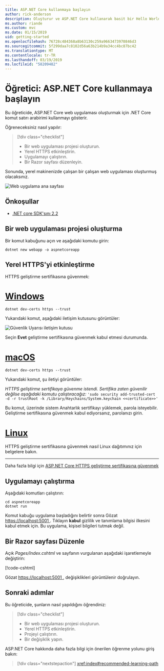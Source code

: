 ```yaml
---
title: ASP.NET Core kullanmaya başlayın
author: rick-anderson
description: Oluşturur ve ASP.NET Core kullanarak basit bir Hello World uygulaması çalıştıran bir hızlı öğretici.
ms.author: riande
ms.custom: mvc
ms.date: 01/15/2019
uid: getting-started
ms.openlocfilehash: 76728c484368a8b63130c259a9663473970846d3
ms.sourcegitcommit: 5f299daa7c8102d56a63b214b9a34cc4bc87bc42
ms.translationtype: MT
ms.contentlocale: tr-TR
ms.lasthandoff: 03/19/2019
ms.locfileid: "58209482"
---
```

# <a name="tutorial-get-started-with-aspnet-core"></a>Öğretici: ASP.NET Core kullanmaya başlayın

Bu öğreticide, ASP.NET Core web uygulaması oluşturmak için .NET Core komut satırı arabirimi kullanmayı gösterir.

Öğreneceksiniz nasıl yapılır:

> [!div class="checklist"]
> * Bir web uygulaması projesi oluşturun.
> * Yerel HTTPS etkinleştirin.
> * Uygulamayı çalıştırın.
> * Bir Razor sayfası düzenleyin.

Sonunda, yerel makinenizde çalışan bir çalışan web uygulaması oluşturmuş olacaksınız.

![Web uygulama ana sayfası](_static/home-page.png)

## <a name="prerequisites"></a>Önkoşullar

* [.NET core SDK'sını 2.2](https://www.microsoft.com/net/download/all)

## <a name="create-a-web-app-project"></a>Bir web uygulaması projesi oluşturma

Bir komut kabuğunu açın ve aşağıdaki komutu girin:

```console
dotnet new webapp -o aspnetcoreapp
```

## <a name="enable-local-https"></a>Yerel HTTPS'yi etkinleştirme

HTTPS geliştirme sertifikasına güvenmek:

# <a name="windowstabwindows"></a>[Windows](#tab/windows)

```console
dotnet dev-certs https --trust
```

Yukarıdaki komut, aşağıdaki iletişim kutusunu görüntüler:

![Güvenlik Uyarısı iletişim kutusu](~/getting-started/_static/cert.png)

Seçin **Evet** geliştirme sertifikasına güvenmek kabul etmesi durumunda.

# <a name="macostabmacos"></a>[macOS](#tab/macos)

```console
dotnet dev-certs https --trust
```

Yukarıdaki komut, şu iletiyi görüntüler:

*HTTPS geliştirme sertifikaya güvenme istendi. Sertifika zaten güvenilir değilse aşağıdaki komutu çalıştıracağız:* `'sudo security add-trusted-cert -d -r trustRoot -k /Library/Keychains/System.keychain <<certificate>>'`

Bu komut, üzerinde sistem Anahtarlık sertifikayı yüklemek, parola isteyebilir. Geliştirme sertifikasına güvenmek kabul ediyorsanız, parolanızı girin.

# <a name="linuxtablinux"></a>[Linux](#tab/linux)

HTTPS geliştirme sertifikasına güvenmek nasıl Linux dağıtımınız için belgelere bakın.

---

Daha fazla bilgi için [ASP.NET Core HTTPS geliştirme sertifikasına güvenmek](xref:security/enforcing-ssl#trust-the-aspnet-core-https-development-certificate-on-windows-and-macos)

## <a name="run-the-app"></a>Uygulamayı çalıştırma

Aşağıdaki komutları çalıştırın:

```console
cd aspnetcoreapp
dotnet run
```

Komut kabuğu uygulama başladığını belirtir sonra Gözat [ https://localhost:5001 ](https://localhost:5001). Tıklayın **kabul** gizlilik ve tanımlama bilgisi ilkesini kabul etmek için. Bu uygulama, kişisel bilgileri tutmak değil.

## <a name="edit-a-razor-page"></a>Bir Razor sayfası Düzenle

Açık *Pages/Index.cshtml* ve sayfanın vurgulanan aşağıdaki işaretlemeyle değiştirin:

[!code-cshtml[](sample/index.cshtml?highlight=9)]

Gözat [ https://localhost:5001 ](https://localhost:5001), değişiklikleri görüntülenir doğrulayın.

## <a name="next-steps"></a>Sonraki adımlar

Bu öğreticide, şunların nasıl yapıldığını öğrendiniz:

> [!div class="checklist"]
> * Bir web uygulaması projesi oluşturun.
> * Yerel HTTPS etkinleştirin.
> * Projeyi çalıştırın.
> * Bir değişiklik yapın.

ASP.NET Core hakkında daha fazla bilgi için önerilen öğrenme yolunu giriş bakın:

> [!div class="nextstepaction"]
> <xref:index#recommended-learning-path>
